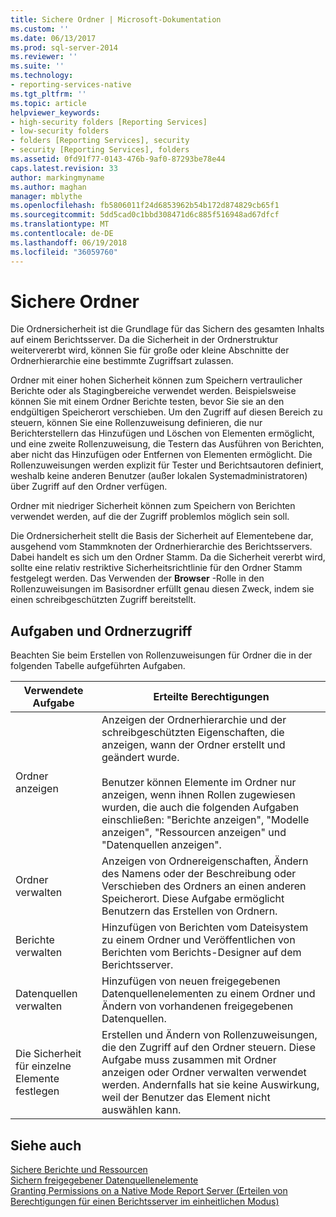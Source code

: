 ```yaml
---
title: Sichere Ordner | Microsoft-Dokumentation
ms.custom: ''
ms.date: 06/13/2017
ms.prod: sql-server-2014
ms.reviewer: ''
ms.suite: ''
ms.technology:
- reporting-services-native
ms.tgt_pltfrm: ''
ms.topic: article
helpviewer_keywords:
- high-security folders [Reporting Services]
- low-security folders
- folders [Reporting Services], security
- security [Reporting Services], folders
ms.assetid: 0fd91f77-0143-476b-9af0-87293be78e44
caps.latest.revision: 33
author: markingmyname
ms.author: maghan
manager: mblythe
ms.openlocfilehash: fb5806011f24d6853962b54b172d874829cb65f1
ms.sourcegitcommit: 5dd5cad0c1bbd308471d6c885f516948ad67dfcf
ms.translationtype: MT
ms.contentlocale: de-DE
ms.lasthandoff: 06/19/2018
ms.locfileid: "36059760"
---
```

# <a name="secure-folders"></a>Sichere Ordner
  Die Ordnersicherheit ist die Grundlage für das Sichern des gesamten Inhalts auf einem Berichtsserver. Da die Sicherheit in der Ordnerstruktur weitervererbt wird, können Sie für große oder kleine Abschnitte der Ordnerhierarchie eine bestimmte Zugriffsart zulassen.  
  
 Ordner mit einer hohen Sicherheit können zum Speichern vertraulicher Berichte oder als Stagingbereiche verwendet werden. Beispielsweise können Sie mit einem Ordner Berichte testen, bevor Sie sie an den endgültigen Speicherort verschieben. Um den Zugriff auf diesen Bereich zu steuern, können Sie eine Rollenzuweisung definieren, die nur Berichterstellern das Hinzufügen und Löschen von Elementen ermöglicht, und eine zweite Rollenzuweisung, die Testern das Ausführen von Berichten, aber nicht das Hinzufügen oder Entfernen von Elementen ermöglicht. Die Rollenzuweisungen werden explizit für Tester und Berichtsautoren definiert, weshalb keine anderen Benutzer (außer lokalen Systemadministratoren) über Zugriff auf den Ordner verfügen.  
  
 Ordner mit niedriger Sicherheit können zum Speichern von Berichten verwendet werden, auf die der Zugriff problemlos möglich sein soll.  
  
 Die Ordnersicherheit stellt die Basis der Sicherheit auf Elementebene dar, ausgehend vom Stammknoten der Ordnerhierarchie des Berichtsservers. Dabei handelt es sich um den Ordner Stamm. Da die Sicherheit vererbt wird, sollte eine relativ restriktive Sicherheitsrichtlinie für den Ordner Stamm festgelegt werden. Das Verwenden der **Browser** -Rolle in den Rollenzuweisungen im Basisordner erfüllt genau diesen Zweck, indem sie einen schreibgeschützten Zugriff bereitstellt.  
  
## <a name="tasks-and-folder-access"></a>Aufgaben und Ordnerzugriff  
 Beachten Sie beim Erstellen von Rollenzuweisungen für Ordner die in der folgenden Tabelle aufgeführten Aufgaben.  
  
|Verwendete Aufgabe|Erteilte Berechtigungen|  
|----------------------|---------------------------|  
|Ordner anzeigen|Anzeigen der Ordnerhierarchie und der schreibgeschützten Eigenschaften, die anzeigen, wann der Ordner erstellt und geändert wurde.<br /><br /> Benutzer können Elemente im Ordner nur anzeigen, wenn ihnen Rollen zugewiesen wurden, die auch die folgenden Aufgaben einschließen: "Berichte anzeigen", "Modelle anzeigen", "Ressourcen anzeigen" und "Datenquellen anzeigen".|  
|Ordner verwalten|Anzeigen von Ordnereigenschaften, Ändern des Namens oder der Beschreibung oder Verschieben des Ordners an einen anderen Speicherort. Diese Aufgabe ermöglicht Benutzern das Erstellen von Ordnern.|  
|Berichte verwalten|Hinzufügen von Berichten vom Dateisystem zu einem Ordner und Veröffentlichen von Berichten vom Berichts-Designer auf dem Berichtsserver.|  
|Datenquellen verwalten|Hinzufügen von neuen freigegebenen Datenquellenelementen zu einem Ordner und Ändern von vorhandenen freigegebenen Datenquellen.|  
|Die Sicherheit für einzelne Elemente festlegen|Erstellen und Ändern von Rollenzuweisungen, die den Zugriff auf den Ordner steuern. Diese Aufgabe muss zusammen mit Ordner anzeigen oder Ordner verwalten verwendet werden. Andernfalls hat sie keine Auswirkung, weil der Benutzer das Element nicht auswählen kann.|  
  
## <a name="see-also"></a>Siehe auch  
 [Sichere Berichte und Ressourcen](secure-reports-and-resources.md)   
 [Sichern freigegebener Datenquellenelemente](secure-shared-data-source-items.md)   
 [Granting Permissions on a Native Mode Report Server (Erteilen von Berechtigungen für einen Berichtsserver im einheitlichen Modus)](granting-permissions-on-a-native-mode-report-server.md)  
  
  